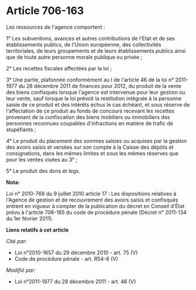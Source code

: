 # Article 706-163

Les ressources de l'agence comportent : 

1° Les subventions, avances et autres contributions de l'Etat et de ses établissements publics, de l'Union européenne, des
collectivités territoriales, de leurs groupements et de leurs établissements publics ainsi que de toute autre personne morale
publique ou privée ; 

2° Les recettes fiscales affectées par la loi ; 

3° Une partie, plafonnée conformément au I de l'article 46 de la loi n° 2011-1977 du 28 décembre 2011 de finances pour 2012,
du produit de la vente des biens confisqués lorsque l'agence est intervenue pour leur gestion ou leur vente, sauf lorsque la
loi prévoit la restitution intégrale à la personne saisie de ce produit et des intérêts échus le cas échéant, et sous réserve
de l'affectation de ce produit au fonds de concours recevant les recettes provenant de la confiscation des biens mobiliers ou
immobiliers des personnes reconnues coupables d'infractions en matière de trafic de stupéfiants ; 

4° Le produit du placement des sommes saisies ou acquises par la gestion des avoirs saisis et versées sur son compte à la
Caisse des dépôts et consignations, dans les mêmes limites et sous les mêmes réserves que pour les ventes visées au 3° ; 

5° Le produit des dons et legs.

**Nota:**

Loi n° 2010-768 du 9 juillet 2010 article 17 : Les dispositions relatives à l'Agence de gestion et de recouvrement des avoirs
saisis et confisqués entrent en vigueur à compter de la publication du décret en Conseil d'État prévu à l'article 706-165 du
code de procédure pénale (Décret n° 2011-134 du 1er février 2011).

**Liens relatifs à cet article**

_Cité par_:

  - Loi n°2010-1657 du 29 décembre 2010 - art. 75 (V)
  - Code de procédure pénale - art. R54-8 (V)

_Modifié par_:

  - Loi n°2011-1977 du 28 décembre 2011 - art. 46 (V)
